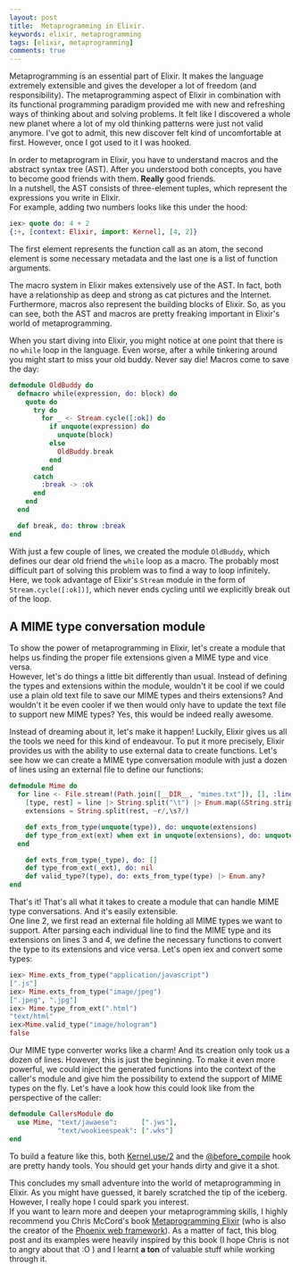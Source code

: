 ```yaml
---
layout: post
title:  Metaprogramming in Elixir.
keywords: elixir, metaprogramming 
tags: [elixir, metaprogramming] 
comments: true
---
```


Metaprogramming is an essential part of Elixir. 
It makes the language extremely extensible and gives the developer a lot of freedom (and responsibility).
The metaprogramming aspect of Elixir in combination with its functional programming paradigm provided me with new and refreshing ways of thinking about and solving problems.
It felt like I discovered a whole new planet where a lot of my old thinking patterns were just not valid anymore. I've got to admit, this new discover felt kind of uncomfortable at first. 
However, once I got used to it I was hooked.  
  
In order to metaprogram in Elixir, you have to understand macros and the abstract syntax tree (AST). After you understood both concepts, you have to become good friends with them. **Really** good friends.  
In a nutshell, the AST consists of three-element tuples, which represent the expressions you write in Elixir.   
For example, adding two numbers looks like this under the hood: 
```elixir
iex> quote do: 4 + 2
{:+, [context: Elixir, import: Kernel], [4, 2]}
```
The first element represents the function call as an atom, the second element is some necessary metadata and the last one is a list of function arguments.

The macro system in Elixir makes extensively use of the AST. In fact, both have a relationship as deep and strong as cat pictures and the Internet.
Furthermore, macros also represent the building blocks of Elixir. So, as you can see, both the AST and macros are pretty freaking important in Elixir's world of metaprogramming.

When you start diving into Elixir, you might notice at one point that there is no `while` loop in the language.
Even worse, after a while tinkering around you might start to miss your old buddy. Never say die! Macros come to save the day:

```elixir
defmodule OldBuddy do
  defmacro while(expression, do: block) do
    quote do
      try do
        for _ <- Stream.cycle([:ok]) do
          if unquote(expression) do
            unquote(block)
          else
            OldBuddy.break
          end
        end
      catch 
        :break -> :ok
      end
    end
  end

  def break, do: throw :break
end
```

With just a few couple of lines, we created the module `OldBuddy`, which defines our dear old friend the `while` loop as a macro.
The probably most difficult part of solving this problem was to find a way to loop infinitely. Here, we took advantage of Elixir's `Stream` module in the form of `Stream.cycle([:ok])]`, which never ends cycling until we explicitly break out of the loop. 

## A MIME type conversation module
To show the power of metaprogramming in Elixir, let's create a module that helps us  finding the proper file extensions given a MIME type and vice versa.  
However, let's do things a little bit differently than usual. Instead of defining the types and extensions within the module, wouldn't it be cool if we could use a plain old text file to save our MIME types and theirs extensions?
And wouldn't it be even cooler if we then  would only have to update the text file to support new MIME types?
Yes, this would be indeed really awesome.  
  
Instead of dreaming about it, let's make it happen! Luckily, Elixir gives us all the tools we need for this kind of endeavour.
To put it more precisely, Elixir provides us with the ability to use external data to create functions. 
Let's see how we can create a MIME type conversation module with just a dozen of lines using an external file to define our functions:
```elixir
defmodule Mime do
  for line <- File.stream!(Path.join([__DIR__, "mimes.txt"]), [], :line) do
    [type, rest] = line |> String.split("\t") |> Enum.map(&String.strip(&1)) 
    extensions = String.split(rest, ~r/,\s?/)

    def exts_from_type(unquote(type)), do: unquote(extensions)
    def type_from_ext(ext) when ext in unquote(extensions), do: unquote(type) 
  end

    def exts_from_type(_type), do: []
    def type_from_ext(_ext), do: nil
    def valid_type?(type), do: exts_from_type(type) |> Enum.any?
end
```
That's it! That's all what it takes to create a module that can handle MIME type conversations. And it's easily extensible.  
One line 2, we first read an external file holding all MIME types we want to support. 
After parsing each individual line to find the MIME type and its extensions on lines 3 and 4, we define the necessary functions to convert the type to its extensions and vice versa.
Let's open iex and convert some types:
```elixir
iex> Mime.exts_from_type("application/javascript")
[".js"]
iex> Mime.exts_from_type("image/jpeg")
[".jpeg", ".jpg"]
iex> Mime.type_from_ext(".html")
"text/html"
iex>Mime.valid_type("image/hologram")
false
```
Our MIME type converter works like a charm! And its creation only took us a dozen of lines. However, this is just the beginning. 
To make it even more powerful, we could inject the generated functions into the context of the caller's module and give him the possibility to extend the support of MIME types on the fly. Let's have a look how this could look like from the perspective of the caller:

```elixir
defmodule CallersModule do
  use Mime, "text/jawaese":      [".jws"],
            "text/wookieespeak": [".wks"]
end
```
To build a feature like this, both [Kernel.use/2](https://hexdocs.pm/elixir/Kernel.html#use/2) and the [@before_compile](https://hexdocs.pm/elixir/Module.html#module-compile-callbacks) hook are pretty handy tools. You should get your hands dirty and give it a shot.  
  
This concludes my small adventure into the world of metaprogramming in Elixir.
As you might have guessed, it barely scratched the tip of the iceberg. However, I really hope I could spark you interest.  
If you want to learn more and deepen your metaprogramming skills, I highly recommend you Chris McCord's book [Metaprogramming Elixir](https://pragprog.com/book/cmelixir/metaprogramming-elixir) (who is also the creator of the [Phoenix web framework](http://www.phoenixframework.org)).
As a matter of fact, this blog post and its examples were heavily inspired by this book (I hope Chris is not to angry about that :O ) and I learnt __a ton__ of valuable stuff while working through it. 
